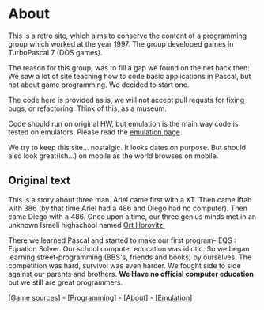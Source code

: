 # About

This is a retro site, which aims to conserve the content of a programming group which worked at the year 1997. The group developed games in TurboPascal 7 (DOS games).

The reason for this group, was to fill a gap we found on the net back then: We saw a lot of site teaching how to code basic applications in Pascal, but not about game programming. We decided to start one.

The code here is provided as is, we will not accept pull requsts for fixing bugs, or refactoring. Think of this, as a museum. 

Code should run on original HW, but emulation is the main way code is tested on emulators. Please read the [emulation page](emulator.html). 

We try to keep this site... nostalgic. It looks dates on purpose. But should also look great(ish...) on mobile as the world browses on mobile.

## Original text

This is a story about three man. Ariel came first with a XT.
Then came Iftah with 386 (by that time Ariel had a 486 and Diego had no
computer). Then came Diego with a 486. Once upon a time, our three genius
minds met in an unknown Israeli highschool named <a href="https://web.archive.org/web/19990203132822/http://horovitz.ort.org.il/">Ort
Horovitz.</a> 

There we learned Pascal and started to make our first program- EQS : Equation Solver. Our school computer education was idiotic. So
we began learning street-programming (BBS's, friends and books) by ourselves.
The competition was hard, survivol was even harder.&nbsp;We fought side
to side against our parents and brothers. <b>We Have no official computer
education</b> but we still are great programmers. 

[[Game sources](index.html)] - [[Programming](programming.html)] - [[About](about.html)] - [[Emulation](emulation.html)]

